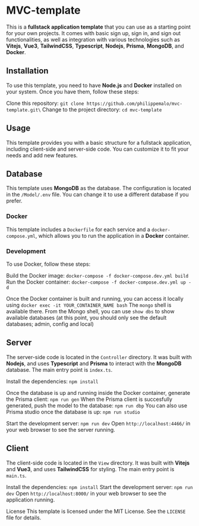 # MVC-template

This is a **fullstack application template** that you can use as a starting point for your own projects. It comes with basic sign up, sign in, and sign out functionalities, as well as integration with various technologies such as **Vitejs**, **Vue3**, **TailwindCSS**, **Typescript**, **Nodejs**, **Prisma**, **MongoDB**, and **Docker**.

## Installation

To use this template, you need to have **Node.js** and **Docker** installed on your system. Once you have them, follow these steps:

Clone this repository: `git clone https://github.com/philippemalo/mvc-template.git\`
Change to the project directory: `cd mvc-template`

## Usage

This template provides you with a basic structure for a fullstack application, including client-side and server-side code. You can customize it to fit your needs and add new features.

## Database

This template uses **MongoDB** as the database. The configuration is located in the `/Model/.env` file. You can change it to use a different database if you prefer.

### Docker

This template includes a `Dockerfile` for each service and a `docker-compose.yml`, which allows you to run the application in a **Docker** container.

### Development

To use Docker, follow these steps:

Build the Docker image: `docker-compose -f docker-compose.dev.yml build`
Run the Docker container: `docker-compose -f docker-compose.dev.yml up -d`

Once the Docker container is built and running, you can access it locally using `docker exec -it YOUR_CONTAINER_NAME bash`
The `mongo` shell is available there. From the Mongo shell, you can use `show dbs` to show available databases (at this point, you should only see the default databases; admin, config and local)

## Server

The server-side code is located in the `Controller` directory. It was built with **Nodejs**, and uses **Typescript** and **Prisma** to interact with the **MongoDB** database. The main entry point is `index.ts`.

Install the dependencies: `npm install`

Once the database is up and running inside the Docker container, generate the Prisma client: `npm run gen`
When the Prisma client is succesfully generated, push the model to the database: `npm run dbp`
You can also use Prisma studio once the database is up: `npm run studio`

Start the development server: `npm run dev`
Open `http://localhost:4466/` in your web browser to see the server running.

## Client

The client-side code is located in the `View` directory. It was built with **Vitejs** and **Vue3**, and uses **TailwindCSS** for styling. The main entry point is `main.ts`.

Install the dependencies: `npm install`
Start the development server: `npm run dev`
Open `http://localhost:8000/` in your web browser to see the application running.

License
This template is licensed under the MIT License. See the `LICENSE` file for details.
